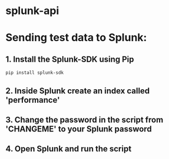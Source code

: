 # splunk-api

# Sending test data to Splunk:

## 1. Install the Splunk-SDK using Pip

``` pip install splunk-sdk ```

## 2. Inside Splunk create an index called 'performance'

## 3. Change the password in the script from 'CHANGEME' to your Splunk password

## 4. Open Splunk and run the script
